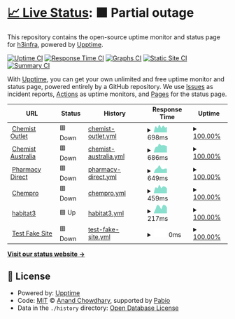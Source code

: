 # [📈 Live Status](https://h3infra.github.io/h3.upptime-monitor): <!--live status--> **🟧 Partial outage**

This repository contains the open-source uptime monitor and status page for [h3infra](https://h3infra.github.io/h3.upptime-monitor), powered by [Upptime](https://github.com/upptime/upptime).

[![Uptime CI](https://github.com/h3infra/h3.upptime-monitor/workflows/Uptime%20CI/badge.svg)](https://github.com/h3infra/h3.upptime-monitor/actions?query=workflow%3A%22Uptime+CI%22)
[![Response Time CI](https://github.com/h3infra/h3.upptime-monitor/workflows/Response%20Time%20CI/badge.svg)](https://github.com/h3infra/h3.upptime-monitor/actions?query=workflow%3A%22Response+Time+CI%22)
[![Graphs CI](https://github.com/h3infra/h3.upptime-monitor/workflows/Graphs%20CI/badge.svg)](https://github.com/h3infra/h3.upptime-monitor/actions?query=workflow%3A%22Graphs+CI%22)
[![Static Site CI](https://github.com/h3infra/h3.upptime-monitor/workflows/Static%20Site%20CI/badge.svg)](https://github.com/h3infra/h3.upptime-monitor/actions?query=workflow%3A%22Static+Site+CI%22)
[![Summary CI](https://github.com/h3infra/h3.upptime-monitor/workflows/Summary%20CI/badge.svg)](https://github.com/h3infra/h3.upptime-monitor/actions?query=workflow%3A%22Summary+CI%22)

With [Upptime](https://upptime.js.org), you can get your own unlimited and free uptime monitor and status page, powered entirely by a GitHub repository. We use [Issues](https://github.com/h3infra/upptime-monitor/issues) as incident reports, [Actions](https://github.com/h3infra/upptime-monitor/actions) as uptime monitors, and [Pages](https://h3infra.github.io/upptime-monitor) for the status page.

<!--start: status pages-->
<!-- This summary is generated by Upptime (https://github.com/upptime/upptime) -->
<!-- Do not edit this manually, your changes will be overwritten -->
<!-- prettier-ignore -->
| URL | Status | History | Response Time | Uptime |
| --- | ------ | ------- | ------------- | ------ |
| <img alt="" src="https://icons.duckduckgo.com/ip3/www.chemistoutlet.com.au.ico" height="13"> [Chemist Outlet](https://www.chemistoutlet.com.au) | 🟥 Down | [chemist-outlet.yml](https://github.com/h3infra/upptime-monitor/commits/HEAD/history/chemist-outlet.yml) | <details><summary><img alt="Response time graph" src="./graphs/chemist-outlet/response-time-week.png" height="20"> 698ms</summary><br><a href="https://h3infra.github.io/upptime-monitor/history/chemist-outlet"><img alt="Response time 947" src="https://img.shields.io/endpoint?url=https%3A%2F%2Fraw.githubusercontent.com%2Fh3infra%2Fupptime-monitor%2FHEAD%2Fapi%2Fchemist-outlet%2Fresponse-time.json"></a><br><a href="https://h3infra.github.io/upptime-monitor/history/chemist-outlet"><img alt="24-hour response time 439" src="https://img.shields.io/endpoint?url=https%3A%2F%2Fraw.githubusercontent.com%2Fh3infra%2Fupptime-monitor%2FHEAD%2Fapi%2Fchemist-outlet%2Fresponse-time-day.json"></a><br><a href="https://h3infra.github.io/upptime-monitor/history/chemist-outlet"><img alt="7-day response time 698" src="https://img.shields.io/endpoint?url=https%3A%2F%2Fraw.githubusercontent.com%2Fh3infra%2Fupptime-monitor%2FHEAD%2Fapi%2Fchemist-outlet%2Fresponse-time-week.json"></a><br><a href="https://h3infra.github.io/upptime-monitor/history/chemist-outlet"><img alt="30-day response time 947" src="https://img.shields.io/endpoint?url=https%3A%2F%2Fraw.githubusercontent.com%2Fh3infra%2Fupptime-monitor%2FHEAD%2Fapi%2Fchemist-outlet%2Fresponse-time-month.json"></a><br><a href="https://h3infra.github.io/upptime-monitor/history/chemist-outlet"><img alt="1-year response time 947" src="https://img.shields.io/endpoint?url=https%3A%2F%2Fraw.githubusercontent.com%2Fh3infra%2Fupptime-monitor%2FHEAD%2Fapi%2Fchemist-outlet%2Fresponse-time-year.json"></a></details> | <details><summary><a href="https://h3infra.github.io/upptime-monitor/history/chemist-outlet">100.00%</a></summary><a href="https://h3infra.github.io/upptime-monitor/history/chemist-outlet"><img alt="All-time uptime 100.00%" src="https://img.shields.io/endpoint?url=https%3A%2F%2Fraw.githubusercontent.com%2Fh3infra%2Fupptime-monitor%2FHEAD%2Fapi%2Fchemist-outlet%2Fuptime.json"></a><br><a href="https://h3infra.github.io/upptime-monitor/history/chemist-outlet"><img alt="24-hour uptime 100.00%" src="https://img.shields.io/endpoint?url=https%3A%2F%2Fraw.githubusercontent.com%2Fh3infra%2Fupptime-monitor%2FHEAD%2Fapi%2Fchemist-outlet%2Fuptime-day.json"></a><br><a href="https://h3infra.github.io/upptime-monitor/history/chemist-outlet"><img alt="7-day uptime 100.00%" src="https://img.shields.io/endpoint?url=https%3A%2F%2Fraw.githubusercontent.com%2Fh3infra%2Fupptime-monitor%2FHEAD%2Fapi%2Fchemist-outlet%2Fuptime-week.json"></a><br><a href="https://h3infra.github.io/upptime-monitor/history/chemist-outlet"><img alt="30-day uptime 100.00%" src="https://img.shields.io/endpoint?url=https%3A%2F%2Fraw.githubusercontent.com%2Fh3infra%2Fupptime-monitor%2FHEAD%2Fapi%2Fchemist-outlet%2Fuptime-month.json"></a><br><a href="https://h3infra.github.io/upptime-monitor/history/chemist-outlet"><img alt="1-year uptime 100.00%" src="https://img.shields.io/endpoint?url=https%3A%2F%2Fraw.githubusercontent.com%2Fh3infra%2Fupptime-monitor%2FHEAD%2Fapi%2Fchemist-outlet%2Fuptime-year.json"></a></details>
| <img alt="" src="https://icons.duckduckgo.com/ip3/www.chemistaustralia.com.au.ico" height="13"> [Chemist Australia](https://www.chemistaustralia.com.au) | 🟥 Down | [chemist-australia.yml](https://github.com/h3infra/upptime-monitor/commits/HEAD/history/chemist-australia.yml) | <details><summary><img alt="Response time graph" src="./graphs/chemist-australia/response-time-week.png" height="20"> 686ms</summary><br><a href="https://h3infra.github.io/upptime-monitor/history/chemist-australia"><img alt="Response time 776" src="https://img.shields.io/endpoint?url=https%3A%2F%2Fraw.githubusercontent.com%2Fh3infra%2Fupptime-monitor%2FHEAD%2Fapi%2Fchemist-australia%2Fresponse-time.json"></a><br><a href="https://h3infra.github.io/upptime-monitor/history/chemist-australia"><img alt="24-hour response time 512" src="https://img.shields.io/endpoint?url=https%3A%2F%2Fraw.githubusercontent.com%2Fh3infra%2Fupptime-monitor%2FHEAD%2Fapi%2Fchemist-australia%2Fresponse-time-day.json"></a><br><a href="https://h3infra.github.io/upptime-monitor/history/chemist-australia"><img alt="7-day response time 686" src="https://img.shields.io/endpoint?url=https%3A%2F%2Fraw.githubusercontent.com%2Fh3infra%2Fupptime-monitor%2FHEAD%2Fapi%2Fchemist-australia%2Fresponse-time-week.json"></a><br><a href="https://h3infra.github.io/upptime-monitor/history/chemist-australia"><img alt="30-day response time 776" src="https://img.shields.io/endpoint?url=https%3A%2F%2Fraw.githubusercontent.com%2Fh3infra%2Fupptime-monitor%2FHEAD%2Fapi%2Fchemist-australia%2Fresponse-time-month.json"></a><br><a href="https://h3infra.github.io/upptime-monitor/history/chemist-australia"><img alt="1-year response time 776" src="https://img.shields.io/endpoint?url=https%3A%2F%2Fraw.githubusercontent.com%2Fh3infra%2Fupptime-monitor%2FHEAD%2Fapi%2Fchemist-australia%2Fresponse-time-year.json"></a></details> | <details><summary><a href="https://h3infra.github.io/upptime-monitor/history/chemist-australia">100.00%</a></summary><a href="https://h3infra.github.io/upptime-monitor/history/chemist-australia"><img alt="All-time uptime 100.00%" src="https://img.shields.io/endpoint?url=https%3A%2F%2Fraw.githubusercontent.com%2Fh3infra%2Fupptime-monitor%2FHEAD%2Fapi%2Fchemist-australia%2Fuptime.json"></a><br><a href="https://h3infra.github.io/upptime-monitor/history/chemist-australia"><img alt="24-hour uptime 100.00%" src="https://img.shields.io/endpoint?url=https%3A%2F%2Fraw.githubusercontent.com%2Fh3infra%2Fupptime-monitor%2FHEAD%2Fapi%2Fchemist-australia%2Fuptime-day.json"></a><br><a href="https://h3infra.github.io/upptime-monitor/history/chemist-australia"><img alt="7-day uptime 100.00%" src="https://img.shields.io/endpoint?url=https%3A%2F%2Fraw.githubusercontent.com%2Fh3infra%2Fupptime-monitor%2FHEAD%2Fapi%2Fchemist-australia%2Fuptime-week.json"></a><br><a href="https://h3infra.github.io/upptime-monitor/history/chemist-australia"><img alt="30-day uptime 100.00%" src="https://img.shields.io/endpoint?url=https%3A%2F%2Fraw.githubusercontent.com%2Fh3infra%2Fupptime-monitor%2FHEAD%2Fapi%2Fchemist-australia%2Fuptime-month.json"></a><br><a href="https://h3infra.github.io/upptime-monitor/history/chemist-australia"><img alt="1-year uptime 100.00%" src="https://img.shields.io/endpoint?url=https%3A%2F%2Fraw.githubusercontent.com%2Fh3infra%2Fupptime-monitor%2FHEAD%2Fapi%2Fchemist-australia%2Fuptime-year.json"></a></details>
| <img alt="" src="https://icons.duckduckgo.com/ip3/www.pharmacydirect.com.au.ico" height="13"> [Pharmacy Direct](https://www.pharmacydirect.com.au) | 🟥 Down | [pharmacy-direct.yml](https://github.com/h3infra/upptime-monitor/commits/HEAD/history/pharmacy-direct.yml) | <details><summary><img alt="Response time graph" src="./graphs/pharmacy-direct/response-time-week.png" height="20"> 649ms</summary><br><a href="https://h3infra.github.io/upptime-monitor/history/pharmacy-direct"><img alt="Response time 703" src="https://img.shields.io/endpoint?url=https%3A%2F%2Fraw.githubusercontent.com%2Fh3infra%2Fupptime-monitor%2FHEAD%2Fapi%2Fpharmacy-direct%2Fresponse-time.json"></a><br><a href="https://h3infra.github.io/upptime-monitor/history/pharmacy-direct"><img alt="24-hour response time 514" src="https://img.shields.io/endpoint?url=https%3A%2F%2Fraw.githubusercontent.com%2Fh3infra%2Fupptime-monitor%2FHEAD%2Fapi%2Fpharmacy-direct%2Fresponse-time-day.json"></a><br><a href="https://h3infra.github.io/upptime-monitor/history/pharmacy-direct"><img alt="7-day response time 649" src="https://img.shields.io/endpoint?url=https%3A%2F%2Fraw.githubusercontent.com%2Fh3infra%2Fupptime-monitor%2FHEAD%2Fapi%2Fpharmacy-direct%2Fresponse-time-week.json"></a><br><a href="https://h3infra.github.io/upptime-monitor/history/pharmacy-direct"><img alt="30-day response time 703" src="https://img.shields.io/endpoint?url=https%3A%2F%2Fraw.githubusercontent.com%2Fh3infra%2Fupptime-monitor%2FHEAD%2Fapi%2Fpharmacy-direct%2Fresponse-time-month.json"></a><br><a href="https://h3infra.github.io/upptime-monitor/history/pharmacy-direct"><img alt="1-year response time 703" src="https://img.shields.io/endpoint?url=https%3A%2F%2Fraw.githubusercontent.com%2Fh3infra%2Fupptime-monitor%2FHEAD%2Fapi%2Fpharmacy-direct%2Fresponse-time-year.json"></a></details> | <details><summary><a href="https://h3infra.github.io/upptime-monitor/history/pharmacy-direct">100.00%</a></summary><a href="https://h3infra.github.io/upptime-monitor/history/pharmacy-direct"><img alt="All-time uptime 100.00%" src="https://img.shields.io/endpoint?url=https%3A%2F%2Fraw.githubusercontent.com%2Fh3infra%2Fupptime-monitor%2FHEAD%2Fapi%2Fpharmacy-direct%2Fuptime.json"></a><br><a href="https://h3infra.github.io/upptime-monitor/history/pharmacy-direct"><img alt="24-hour uptime 100.00%" src="https://img.shields.io/endpoint?url=https%3A%2F%2Fraw.githubusercontent.com%2Fh3infra%2Fupptime-monitor%2FHEAD%2Fapi%2Fpharmacy-direct%2Fuptime-day.json"></a><br><a href="https://h3infra.github.io/upptime-monitor/history/pharmacy-direct"><img alt="7-day uptime 100.00%" src="https://img.shields.io/endpoint?url=https%3A%2F%2Fraw.githubusercontent.com%2Fh3infra%2Fupptime-monitor%2FHEAD%2Fapi%2Fpharmacy-direct%2Fuptime-week.json"></a><br><a href="https://h3infra.github.io/upptime-monitor/history/pharmacy-direct"><img alt="30-day uptime 100.00%" src="https://img.shields.io/endpoint?url=https%3A%2F%2Fraw.githubusercontent.com%2Fh3infra%2Fupptime-monitor%2FHEAD%2Fapi%2Fpharmacy-direct%2Fuptime-month.json"></a><br><a href="https://h3infra.github.io/upptime-monitor/history/pharmacy-direct"><img alt="1-year uptime 100.00%" src="https://img.shields.io/endpoint?url=https%3A%2F%2Fraw.githubusercontent.com%2Fh3infra%2Fupptime-monitor%2FHEAD%2Fapi%2Fpharmacy-direct%2Fuptime-year.json"></a></details>
| <img alt="" src="https://icons.duckduckgo.com/ip3/chempro.com.au.ico" height="13"> [Chempro](https://chempro.com.au) | 🟥 Down | [chempro.yml](https://github.com/h3infra/upptime-monitor/commits/HEAD/history/chempro.yml) | <details><summary><img alt="Response time graph" src="./graphs/chempro/response-time-week.png" height="20"> 459ms</summary><br><a href="https://h3infra.github.io/upptime-monitor/history/chempro"><img alt="Response time 502" src="https://img.shields.io/endpoint?url=https%3A%2F%2Fraw.githubusercontent.com%2Fh3infra%2Fupptime-monitor%2FHEAD%2Fapi%2Fchempro%2Fresponse-time.json"></a><br><a href="https://h3infra.github.io/upptime-monitor/history/chempro"><img alt="24-hour response time 318" src="https://img.shields.io/endpoint?url=https%3A%2F%2Fraw.githubusercontent.com%2Fh3infra%2Fupptime-monitor%2FHEAD%2Fapi%2Fchempro%2Fresponse-time-day.json"></a><br><a href="https://h3infra.github.io/upptime-monitor/history/chempro"><img alt="7-day response time 459" src="https://img.shields.io/endpoint?url=https%3A%2F%2Fraw.githubusercontent.com%2Fh3infra%2Fupptime-monitor%2FHEAD%2Fapi%2Fchempro%2Fresponse-time-week.json"></a><br><a href="https://h3infra.github.io/upptime-monitor/history/chempro"><img alt="30-day response time 502" src="https://img.shields.io/endpoint?url=https%3A%2F%2Fraw.githubusercontent.com%2Fh3infra%2Fupptime-monitor%2FHEAD%2Fapi%2Fchempro%2Fresponse-time-month.json"></a><br><a href="https://h3infra.github.io/upptime-monitor/history/chempro"><img alt="1-year response time 502" src="https://img.shields.io/endpoint?url=https%3A%2F%2Fraw.githubusercontent.com%2Fh3infra%2Fupptime-monitor%2FHEAD%2Fapi%2Fchempro%2Fresponse-time-year.json"></a></details> | <details><summary><a href="https://h3infra.github.io/upptime-monitor/history/chempro">100.00%</a></summary><a href="https://h3infra.github.io/upptime-monitor/history/chempro"><img alt="All-time uptime 100.00%" src="https://img.shields.io/endpoint?url=https%3A%2F%2Fraw.githubusercontent.com%2Fh3infra%2Fupptime-monitor%2FHEAD%2Fapi%2Fchempro%2Fuptime.json"></a><br><a href="https://h3infra.github.io/upptime-monitor/history/chempro"><img alt="24-hour uptime 100.00%" src="https://img.shields.io/endpoint?url=https%3A%2F%2Fraw.githubusercontent.com%2Fh3infra%2Fupptime-monitor%2FHEAD%2Fapi%2Fchempro%2Fuptime-day.json"></a><br><a href="https://h3infra.github.io/upptime-monitor/history/chempro"><img alt="7-day uptime 100.00%" src="https://img.shields.io/endpoint?url=https%3A%2F%2Fraw.githubusercontent.com%2Fh3infra%2Fupptime-monitor%2FHEAD%2Fapi%2Fchempro%2Fuptime-week.json"></a><br><a href="https://h3infra.github.io/upptime-monitor/history/chempro"><img alt="30-day uptime 100.00%" src="https://img.shields.io/endpoint?url=https%3A%2F%2Fraw.githubusercontent.com%2Fh3infra%2Fupptime-monitor%2FHEAD%2Fapi%2Fchempro%2Fuptime-month.json"></a><br><a href="https://h3infra.github.io/upptime-monitor/history/chempro"><img alt="1-year uptime 100.00%" src="https://img.shields.io/endpoint?url=https%3A%2F%2Fraw.githubusercontent.com%2Fh3infra%2Fupptime-monitor%2FHEAD%2Fapi%2Fchempro%2Fuptime-year.json"></a></details>
| <img alt="" src="https://icons.duckduckgo.com/ip3/www.habitat3.com.au.ico" height="13"> [habitat3](https://www.habitat3.com.au/) | 🟩 Up | [habitat3.yml](https://github.com/h3infra/upptime-monitor/commits/HEAD/history/habitat3.yml) | <details><summary><img alt="Response time graph" src="./graphs/habitat3/response-time-week.png" height="20"> 217ms</summary><br><a href="https://h3infra.github.io/upptime-monitor/history/habitat3"><img alt="Response time 280" src="https://img.shields.io/endpoint?url=https%3A%2F%2Fraw.githubusercontent.com%2Fh3infra%2Fupptime-monitor%2FHEAD%2Fapi%2Fhabitat3%2Fresponse-time.json"></a><br><a href="https://h3infra.github.io/upptime-monitor/history/habitat3"><img alt="24-hour response time 78" src="https://img.shields.io/endpoint?url=https%3A%2F%2Fraw.githubusercontent.com%2Fh3infra%2Fupptime-monitor%2FHEAD%2Fapi%2Fhabitat3%2Fresponse-time-day.json"></a><br><a href="https://h3infra.github.io/upptime-monitor/history/habitat3"><img alt="7-day response time 217" src="https://img.shields.io/endpoint?url=https%3A%2F%2Fraw.githubusercontent.com%2Fh3infra%2Fupptime-monitor%2FHEAD%2Fapi%2Fhabitat3%2Fresponse-time-week.json"></a><br><a href="https://h3infra.github.io/upptime-monitor/history/habitat3"><img alt="30-day response time 244" src="https://img.shields.io/endpoint?url=https%3A%2F%2Fraw.githubusercontent.com%2Fh3infra%2Fupptime-monitor%2FHEAD%2Fapi%2Fhabitat3%2Fresponse-time-month.json"></a><br><a href="https://h3infra.github.io/upptime-monitor/history/habitat3"><img alt="1-year response time 280" src="https://img.shields.io/endpoint?url=https%3A%2F%2Fraw.githubusercontent.com%2Fh3infra%2Fupptime-monitor%2FHEAD%2Fapi%2Fhabitat3%2Fresponse-time-year.json"></a></details> | <details><summary><a href="https://h3infra.github.io/upptime-monitor/history/habitat3">100.00%</a></summary><a href="https://h3infra.github.io/upptime-monitor/history/habitat3"><img alt="All-time uptime 100.00%" src="https://img.shields.io/endpoint?url=https%3A%2F%2Fraw.githubusercontent.com%2Fh3infra%2Fupptime-monitor%2FHEAD%2Fapi%2Fhabitat3%2Fuptime.json"></a><br><a href="https://h3infra.github.io/upptime-monitor/history/habitat3"><img alt="24-hour uptime 100.00%" src="https://img.shields.io/endpoint?url=https%3A%2F%2Fraw.githubusercontent.com%2Fh3infra%2Fupptime-monitor%2FHEAD%2Fapi%2Fhabitat3%2Fuptime-day.json"></a><br><a href="https://h3infra.github.io/upptime-monitor/history/habitat3"><img alt="7-day uptime 100.00%" src="https://img.shields.io/endpoint?url=https%3A%2F%2Fraw.githubusercontent.com%2Fh3infra%2Fupptime-monitor%2FHEAD%2Fapi%2Fhabitat3%2Fuptime-week.json"></a><br><a href="https://h3infra.github.io/upptime-monitor/history/habitat3"><img alt="30-day uptime 100.00%" src="https://img.shields.io/endpoint?url=https%3A%2F%2Fraw.githubusercontent.com%2Fh3infra%2Fupptime-monitor%2FHEAD%2Fapi%2Fhabitat3%2Fuptime-month.json"></a><br><a href="https://h3infra.github.io/upptime-monitor/history/habitat3"><img alt="1-year uptime 100.00%" src="https://img.shields.io/endpoint?url=https%3A%2F%2Fraw.githubusercontent.com%2Fh3infra%2Fupptime-monitor%2FHEAD%2Fapi%2Fhabitat3%2Fuptime-year.json"></a></details>
| <img alt="" src="https://icons.duckduckgo.com/ip3/www.gootestgle.com.ico" height="13"> [Test Fake Site](https://www.gootestgle.com) | 🟥 Down | [test-fake-site.yml](https://github.com/h3infra/upptime-monitor/commits/HEAD/history/test-fake-site.yml) | <details><summary><img alt="Response time graph" src="./graphs/test-fake-site/response-time-week.png" height="20"> 0ms</summary><br><a href="https://h3infra.github.io/upptime-monitor/history/test-fake-site"><img alt="Response time 88" src="https://img.shields.io/endpoint?url=https%3A%2F%2Fraw.githubusercontent.com%2Fh3infra%2Fupptime-monitor%2FHEAD%2Fapi%2Ftest-fake-site%2Fresponse-time.json"></a><br><a href="https://h3infra.github.io/upptime-monitor/history/test-fake-site"><img alt="24-hour response time 0" src="https://img.shields.io/endpoint?url=https%3A%2F%2Fraw.githubusercontent.com%2Fh3infra%2Fupptime-monitor%2FHEAD%2Fapi%2Ftest-fake-site%2Fresponse-time-day.json"></a><br><a href="https://h3infra.github.io/upptime-monitor/history/test-fake-site"><img alt="7-day response time 0" src="https://img.shields.io/endpoint?url=https%3A%2F%2Fraw.githubusercontent.com%2Fh3infra%2Fupptime-monitor%2FHEAD%2Fapi%2Ftest-fake-site%2Fresponse-time-week.json"></a><br><a href="https://h3infra.github.io/upptime-monitor/history/test-fake-site"><img alt="30-day response time 0" src="https://img.shields.io/endpoint?url=https%3A%2F%2Fraw.githubusercontent.com%2Fh3infra%2Fupptime-monitor%2FHEAD%2Fapi%2Ftest-fake-site%2Fresponse-time-month.json"></a><br><a href="https://h3infra.github.io/upptime-monitor/history/test-fake-site"><img alt="1-year response time 88" src="https://img.shields.io/endpoint?url=https%3A%2F%2Fraw.githubusercontent.com%2Fh3infra%2Fupptime-monitor%2FHEAD%2Fapi%2Ftest-fake-site%2Fresponse-time-year.json"></a></details> | <details><summary><a href="https://h3infra.github.io/upptime-monitor/history/test-fake-site">100.00%</a></summary><a href="https://h3infra.github.io/upptime-monitor/history/test-fake-site"><img alt="All-time uptime 100.00%" src="https://img.shields.io/endpoint?url=https%3A%2F%2Fraw.githubusercontent.com%2Fh3infra%2Fupptime-monitor%2FHEAD%2Fapi%2Ftest-fake-site%2Fuptime.json"></a><br><a href="https://h3infra.github.io/upptime-monitor/history/test-fake-site"><img alt="24-hour uptime 100.00%" src="https://img.shields.io/endpoint?url=https%3A%2F%2Fraw.githubusercontent.com%2Fh3infra%2Fupptime-monitor%2FHEAD%2Fapi%2Ftest-fake-site%2Fuptime-day.json"></a><br><a href="https://h3infra.github.io/upptime-monitor/history/test-fake-site"><img alt="7-day uptime 100.00%" src="https://img.shields.io/endpoint?url=https%3A%2F%2Fraw.githubusercontent.com%2Fh3infra%2Fupptime-monitor%2FHEAD%2Fapi%2Ftest-fake-site%2Fuptime-week.json"></a><br><a href="https://h3infra.github.io/upptime-monitor/history/test-fake-site"><img alt="30-day uptime 100.00%" src="https://img.shields.io/endpoint?url=https%3A%2F%2Fraw.githubusercontent.com%2Fh3infra%2Fupptime-monitor%2FHEAD%2Fapi%2Ftest-fake-site%2Fuptime-month.json"></a><br><a href="https://h3infra.github.io/upptime-monitor/history/test-fake-site"><img alt="1-year uptime 100.00%" src="https://img.shields.io/endpoint?url=https%3A%2F%2Fraw.githubusercontent.com%2Fh3infra%2Fupptime-monitor%2FHEAD%2Fapi%2Ftest-fake-site%2Fuptime-year.json"></a></details>

<!--end: status pages-->

[**Visit our status website →**](https://h3infra.github.io/upptime-monitor)

## 📄 License

- Powered by: [Upptime](https://github.com/upptime/upptime)
- Code: [MIT](./LICENSE) © [Anand Chowdhary](https://anandchowdhary.com), supported by [Pabio](https://pabio.com)
- Data in the `./history` directory: [Open Database License](https://opendatacommons.org/licenses/odbl/1-0/)
